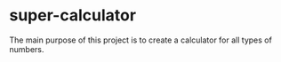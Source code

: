 # super-calculator

The main purpose of this project is to create a calculator for all types of numbers.
